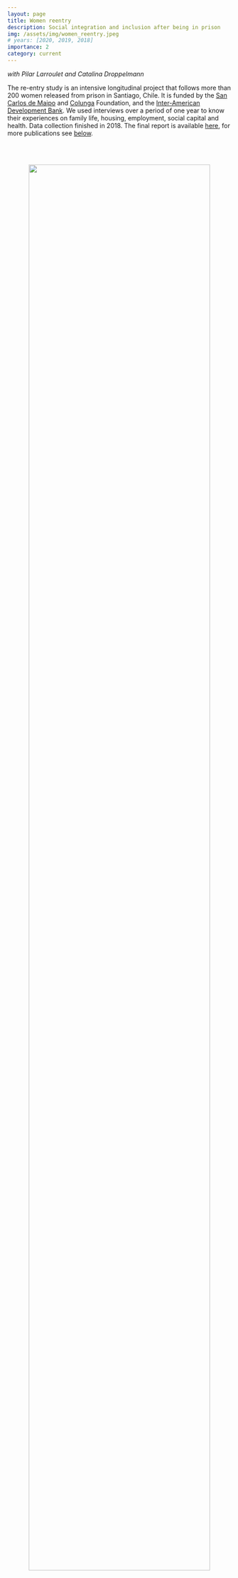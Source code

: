 ```yaml
---
layout: page
title: Women reentry
description: Social integration and inclusion after being in prison
img: /assets/img/women_reentry.jpeg
# years: [2020, 2019, 2018]
importance: 2
category: current
---
```


*with Pilar Larroulet and Catalina Droppelmann*

The re-entry study is an intensive longitudinal project that follows more than 200 women released from prison in Santiago, Chile. It is funded by the [San Carlos de Maipo](http://www.fsancarlos.cl/) and [Colunga](https://www.fundacioncolunga.org/) Foundation, and the [Inter-American Development Bank](http://www.iadb.org/). We used interviews over a period of one year to know their experiences on  family life, housing, employment, social capital and health. Data collection finished in 2018. The final report is available [here](/assets/pdf/final-report-reentry.pdf), for more publications see [below](#publications).

<br/><br/>

<p align='center'>
    <img style="width: 90%; height: 90%" src="{{ site.baseurl }}/assets/img/reentry-work-sequence.png" alt="" title="example image"/>
</p>
<!-- <div class="col three caption">
    Proportion of women reporting substance use by day after release.
</div> -->

<br/><br/>

## Publications

<div class="publications">
 {% bibliography -f reentry --group_by type %}
</div>